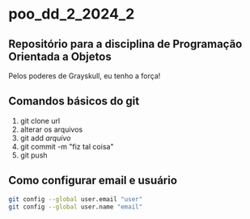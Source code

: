 # poo_dd_2_2024_2

## Repositório para a disciplina de Programação Orientada a Objetos

Pelos poderes de Grayskull, eu tenho a força!

## Comandos básicos do git

1. git clone url
2. alterar os arquivos
3. git add _arquivo_
4. git commit -m "fiz tal coisa"
5. git push


## Como configurar email e usuário

```bash
git config --global user.email "user"
git config --global user.name "email"
```